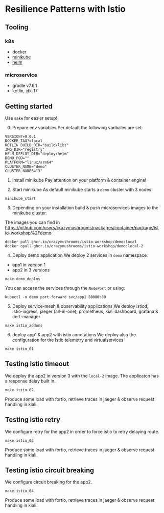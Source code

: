 # Resilience Patterns with Istio

## Tooling
### k8s
* docker
* [minikube](https://minikube.sigs.k8s.io/docs/)
* [helm](https://helm.sh)

### microservice
* gradle v7.6.1
* kotlin, jdk-17

## Getting started
Use `make` for easier setup!

0. Prepare env variables
   Per default the following varibales are set:
```
VERSION?=0.0.1
DOCKER_TAG?=local
KOTLIN_BUILD_DIR="build/libs"
IMG_DIR="registry"
HELM_DEPLOY_DIR="deploy/helm"
DEMO_POD=""
PLATFORM="linux/arm64"
CLUSTER_NAME="demo"
CLUSTER_NODES="3"
```

1. install minikube
   Pay attention on your platform & container engine!

2. Start minikube
   As default minikube starts a `demo` cluster with 3 nodes
````
minikube_start
````

3. Depending on your installation build & push microservices images to the minikube cluster.

The images you can find in https://github.com/users/crazymushrooms/packages/container/package/istio-workshop%2Fdemo

```
docker pull ghcr.io/crazymushrooms/istio-workshop/demo:local
docker opull ghcr.io/crazymushrooms/istio-workshop/demo:local-2
```

4. Deploy demo application
   We deploy 2 services in ``demo`` namespace:
* app1 in version 1
* app2 in 3 versions
````
make demo_deploy
````
You can access the services through the `NodePort` or using:
````
kubectl -n demo port-forward svc/app1 88080:80
````

5. Deploy service-mesh & observability applications
   We deploy istiod, istio-ingress, jaeger (all-in-one), prometheus, kiali dashboard, grafana & cert-manager
````
make istio_addons
````

6. deploy app1 & app2 with istio annotations
   We deploy also the configuration for the Istio telemetry and virtualservices
````
make istio_01
````

## Testing istio timeout
We deploy the app2 in version 3 with the `local-2` image.
The applicaton has a response delay built in.
````
make istio_02
````

Produce some load with fortio, retrieve traces in jaeger & observe request handling in kiali.

## Testing istio retry
We configure retry for the app2 in order to force istio to retry delaying route.
````
make istio_03
````

Produce some load with fortio, retrieve traces in jaeger & observe request handling in kiali.

## Testing istio circuit breaking
We configure circuit breaking for the app2.
````
make istio_04
````

Produce some load with fortio, retrieve traces in jaeger & observe request handling in kiali.
